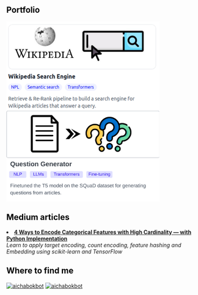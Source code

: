 ## <span style="color:black">Portfolio</span>

<a href="https://github.com/aichabokbot/wikipedia-search-engine" target="_blank"><img align="center" src="wikipedia_search_engine_preview.png" alt="aichabokbot" width="400" /></a> <a href="https://github.com/aichabokbot/question-generation" target="_blank"><img align="center" src="img/question_generator_preview.png" alt="aichabokbot" width="400" /></a>


## <span style="color:black">Medium articles</span>
<li><a href="https://towardsdatascience.com/4-ways-to-encode-categorical-features-with-high-cardinality-1bc6d8fd7b13" target="_blank"><b>4 Ways to Encode Categorical Features with High Cardinality — with Python Implementation</b></a><br/><i>Learn to apply target encoding, count encoding, feature hashing and Embedding using scikit-learn and TensorFlow</i></li>


## <span style="color:black">Where to find me</span>
<a href="https://linkedin.com/in/aichabokbot" target="_blank"><img align="center" src="https://raw.githubusercontent.com/rahuldkjain/github-profile-readme-generator/master/src/images/icons/Social/linked-in-alt.svg" alt="aichabokbot" height="30" width="40" /></a> <a href="https://medium.com/@aichabokbot" target="_blank"><img align="center" src="https://cdn-icons-png.flaticon.com/512/5968/5968906.png" alt="aichabokbot" height="30" width="30" /></a>
